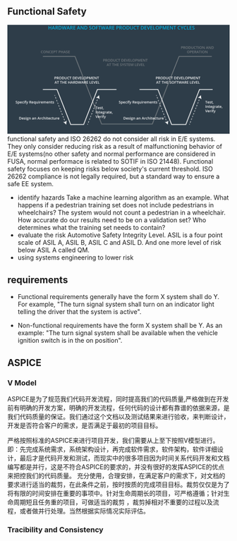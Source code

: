 ## Functional Safety
![](../../docs/img/ISO26262.PNG)
functional safety and ISO 26262 do not consider all risk in E/E systems. They only consider reducing risk as a result of malfunctioning behavior of E/E systems(no other safety and normal performance are considered in FUSA, normal performace is related to SOTIF in  ISO 21448). Functional safety focuses on keeping risks below society's current threshold. ISO 26262 compliance is not legally required, but a standard way to ensure a safe EE system.

- identify hazards
Take a machine learning algorithm as an example. What happens if a pedestrian training set does not include pedestrians in wheelchairs? The system would not count a pedestrian in a wheelchair. How accurate do our results need to be on a validation set? Who determines what the training set needs to contain?
- evaluate the risk
Automotive Safety Integrity Level. ASIL is a four point scale of ASIL A, ASIL B, ASIL C and ASIL D. And one more level of risk below ASIL A called QM.
- using systems engineering to lower risk


## requirements
- Functional requirements generally have the form X system shall do Y. For example, "The turn signal system shall turn on an indicator light telling the driver that the system is active".

- Non-functional requirements have the form X system shall be Y. As an example: "The turn signal system shall be available when the vehicle ignition switch is in the on position".

## ASPICE

### V Model
ASPICE是为了规范我们代码开发流程，同时提高我们的代码质量,严格做到在开发前有明确的开发方案，明确的开发流程，任何代码的设计都有靠谱的依据来源，是我们代码质量的保证。我们通过这个文档以及测试结果来进行验收，来判断设计，开发是否符合客户的需求，是否满足于最初的项目目标。

严格按照标准的ASPICE来进行项目开发，我们需要从上至下按照V模型进行。即：先完成系统需求，系统架构设计，再完成软件需求，软件架构，软件详细设计，最后才是代码开发和测试，而现实中的很多项目因为时间关系代码开发和文档编写都是并行，这是不符合ASPICE的要求的，并没有很好的发挥ASPICE的优点来把控我们的代码质量。
充分使用，合理安排，在满足客户的需求下，对文档的要求进行适当的裁剪，在此条件之前，按时按质的完成项目目标。裁剪仅仅是为了将有限的时间安排在重要的事项中。针对生命周期长的项目，可严格遵循；针对生命周期短且任务重的项目，可做适当的裁剪 ，裁剪掉相对不重要的过程以及流程，或者做并行处理。当然根据实际情况实际评估。
### Tracibility and Consistency

### 
